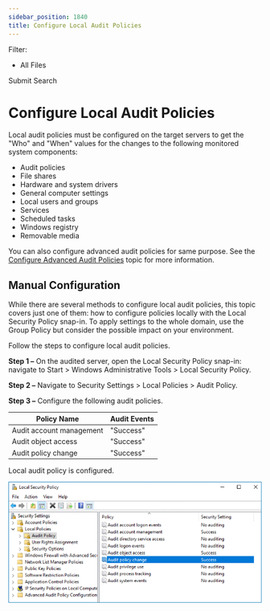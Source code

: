 ```yaml
---
sidebar_position: 1840
title: Configure Local Audit Policies
---
```


Filter: 

* All Files

Submit Search

# Configure Local Audit Policies

Local audit policies must be configured on the target servers to get the "Who" and "When" values for the changes to the following monitored system components:

* Audit policies
* File shares
* Hardware and system drivers
* General computer settings
* Local users and groups
* Services
* Scheduled tasks
* Windows registry
* Removable media

You can also configure advanced audit policies for same purpose. See the [Configure Advanced Audit Policies](AdvancedPolicy "Configure Advanced Audit Policies") topic for more information.

## Manual Configuration

While there are several methods to configure local audit policies, this topic covers just one of them: how to configure policies locally with the Local Security Policy snap-in. To apply settings to the whole domain, use the Group Policy but consider the possible impact on your environment.

Follow the steps to configure local audit policies.

**Step 1 –** On the audited server, open the Local Security Policy snap-in: navigate to Start > Windows Administrative Tools > Local Security Policy.

**Step 2 –** Navigate to Security Settings > Local Policies > Audit Policy.

**Step 3 –** Configure the following audit policies.

| Policy Name | Audit Events |
| --- | --- |
| Audit account management | "Success" |
| Audit object access | "Success" |
| Audit policy change | "Success" |

Local audit policy is configured.

![Local Security Policy snap-in](../../../../../../static/images/Auditor_10.7/Content/Resources/Images/Auditor/ManualConfig/ManualConfig_WS_Local_Audit_Policies2016.png "Local Security Policy snap-in")